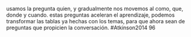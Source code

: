 usamos la pregunta quien, y gradualmente nos movemos al como, que, donde y cuando. estas preguntas aceleran el aprendizaje, podemos transformar las tablas ya hechas con los temas, para que ahora sean de preguntas que propicien la conversación. #Atkinson2014 96